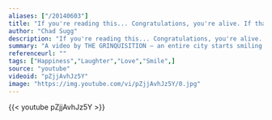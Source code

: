 ```yaml
---
aliases: ["/20140603"]
title: "If you're reading this... Congratulations, you're alive. If that's not something to smile about, then I don't know what is."
author: "Chad Sugg"
description: "If you're reading this... Congratulations, you're alive. If that's not something to smile about, then I don't know what is. - Chad Sugg quotes from GetInspired365.com"
summary: "A video by THE GRINQUISITION — an entire city starts smiling all at once. One simple plan to get the world smiling. A plan so simple, so crazy...   It just. Might. Work. Music by @RamesesB Filmed on a Canon Rebel EOS t3i Chinese words provided by Google Translate and Chinese-speakers"
referenceurl: ""
tags: ["Happiness","Laughter","Love","Smile",]
source: "youtube"
videoid: "pZjjAvhJz5Y"
image: "https://img.youtube.com/vi/pZjjAvhJz5Y/0.jpg"
---
```


{{< youtube pZjjAvhJz5Y >}}
